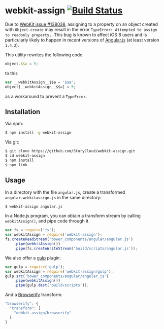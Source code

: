 # webkit-assign [![Build Status](https://travis-ci.org/StoryCloud/webkit-assign.svg?branch=master)](https://travis-ci.org/StoryCloud/webkit-assign)

Due to [WebKit issue #138038][], assigning to a property on an object created
with `Object.create` may result in the error `TypeError: Attempted to assign to
readonly property.`. This bug is known to affect iOS 8 users and is particularly
likely to happen in recent versions of [Angular.js][] (at least version
`1.4.2`).

This utility rewrites the following code

```js
object.$$a = 5;
```

to this

```js
var __webkitAssign__$$a = '$$a';
object[__webkitAssign__$$a] = 5;
```

as a workaround to prevent a `TypeError`.

## Installation

Via npm:

```bash
$ npm install -g webkit-assign
```

Via git:

```bash
$ git clone https://github.com/StoryCloud/webkit-assign.git
$ cd webkit-assign
$ npm install
$ npm link
```

## Usage

In a directory with the file `angular.js`, create a transformed
`angular.webkitassign.js` in the same directory:

```bash
$ webkit-assign angular.js
```

In a Node.js program, you can obtain a transform stream by calling
`webkitAssign()`, and pipe code through it.

```js
var fs = require('fs');
var webkitAssign = require('webkit-assign');
fs.createReadStream('bower_components/angular/angular.js')
    .pipe(webkitAssign())
    .pipe(fs.createWriteStream('build/scripts/angular.js'));
```

We also offer a [gulp][] plugin:

```js
var gulp = require('gulp');
var webkitAssign = require('webkit-assign/gulp');
gulp.src('bower_components/angular/angular.js')
    .pipe(webkitAssign())
    .pipe(gulp.dest('build/scripts'));
```

And a [Browserify][] transform:

```js
"browserify": {
  "transform": [
    "webkit-assign/browserify"
  ]
}
```

[WebKit issue #138038]: https://bugs.webkit.org/show_bug.cgi?id=138038
[Angular.js]: https://angularjs.org/
[gulp]: http://gulpjs.com/
[Browserify]: http://browserify.org/
